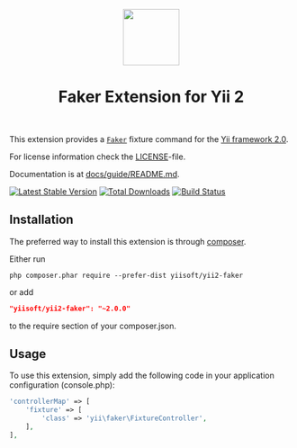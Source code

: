 <p align="center">
    <a href="https://github.com/yiisoft" target="_blank">
        <img src="https://avatars0.githubusercontent.com/u/993323" height="100px">
    </a>
    <h1 align="center">Faker Extension for Yii 2</h1>
    <br>
</p>

This extension provides a [`Faker`](https://github.com/fzaninotto/Faker) fixture command for the [Yii framework 2.0](http://www.yiiframework.com).

For license information check the [LICENSE](LICENSE.md)-file.

Documentation is at [docs/guide/README.md](docs/guide/README.md).

[![Latest Stable Version](https://poser.pugx.org/yiisoft/yii2-faker/v/stable.png)](https://packagist.org/packages/yiisoft/yii2-faker)
[![Total Downloads](https://poser.pugx.org/yiisoft/yii2-faker/downloads.png)](https://packagist.org/packages/yiisoft/yii2-faker)
[![Build Status](https://travis-ci.org/yiisoft/yii2-faker.svg?branch=master)](https://travis-ci.org/yiisoft/yii2-faker)


Installation
------------

The preferred way to install this extension is through [composer](http://getcomposer.org/download/).

Either run

```
php composer.phar require --prefer-dist yiisoft/yii2-faker
```

or add

```json
"yiisoft/yii2-faker": "~2.0.0"
```

to the require section of your composer.json.


Usage
-----

To use this extension,  simply add the following code in your application configuration (console.php):

```php
'controllerMap' => [
    'fixture' => [
        'class' => 'yii\faker\FixtureController',
    ],
],
```
